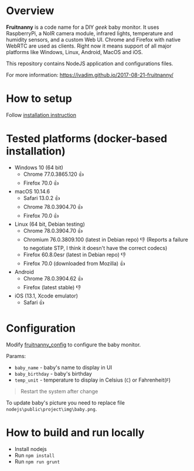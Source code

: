 # Overview

**Fruitnanny** is a code name for a DIY *geek* baby monitor. 
It uses RaspberryPi, a NoIR camera module, infrared lights, temperature and humidity sensors, and a custom Web UI. 
Chrome and Firefox with native WebRTC are used as clients. 
Right now it means support of all major platforms like Windows, Linux, Android, MacOS and iOS.

This repository contains NodeJS application and configurations files.

For more information: https://ivadim.github.io/2017-08-21-fruitnanny/

# How to setup

Follow [installation instruction](INSTALLATION.md)

# Tested platforms (docker-based installation)

* Windows 10 (64 bit) 
  * Chrome 77.0.3865.120 👍 
  * Firefox 70.0 👍  
* macOS 10.14.6
  * Safari 13.0.2 👍 
  * Chrome 78.0.3904.70 👍 
  * Firefox 70.0 👍 
* Linux (64 bit, Debian testing)
  * Chrome 78.0.3904.70 👍 
  * Chromium 76.0.3809.100 (latest in Debian repo) 👎 (Reports a failure to negotiate STP, I think it doesn't have the correct codecs)
  * Firefox 60.8.0esr (latest in Debian repo) 👎 
  * Firefox 70.0 (downloaded from Mozilla) 👍 
* Android
  * Chrome 78.0.3904.62 👍 
  * Firefox (latest stable) 👎
* iOS (13.1, Xcode emulator)
  * Safari 👍 

# Configuration

Modify [fruitnanny_config](./nodejs/fruitnanny_config.js) to configure the baby monitor.

Params:
* `baby_name` - baby's name to display in UI
* `baby_birthday` - baby's birthday
* `temp_unit` - temperature to display in Celsius (`C`) or Fahrenheit(`F`)

> Restart the system after change

To update baby's picture you need to replace file `nodejs\public\project\img\baby.png`.

# How to build and run locally

* Install nodejs
* Run `npm install`
* Run `npm run grunt`

